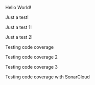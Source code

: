 Hello World!

Just a test!

Just a test 1!

Just a test 2!

Testing code coverage

Testing code coverage 2

Testing code coverage 3

Testing code coverage with SonarCloud